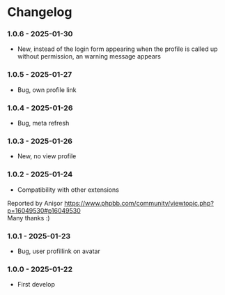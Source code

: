 # Changelog

### 1.0.6 - 2025-01-30
- New, instead of the login form appearing when the profile is called up without permission, an warning message appears

### 1.0.5 - 2025-01-27
- Bug, own profile link

### 1.0.4 - 2025-01-26
- Bug, meta refresh

### 1.0.3 - 2025-01-26
- New, no view profile

### 1.0.2 - 2025-01-24
- Compatibility with other extensions

Reported by Anișor https://www.phpbb.com/community/viewtopic.php?p=16049530#p16049530   
Many thanks :) 

### 1.0.1 - 2025-01-23
- Bug, user profillink on avatar

### 1.0.0 - 2025-01-22
- First develop
